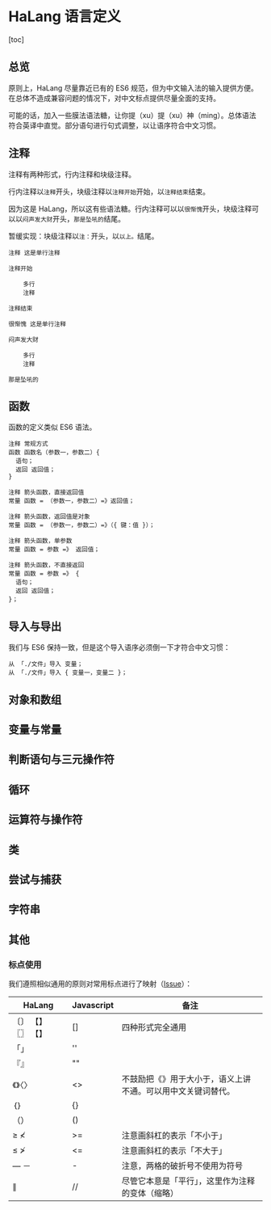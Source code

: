# HaLang 语言定义

[toc]

## 总览

原则上，HaLang 尽量靠近已有的 ES6 规范，但为中文输入法的输入提供方便。在总体不造成兼容问题的情况下，对中文标点提供尽量全面的支持。

可能的话，加入一些膜法语法糖，让你提（xu）提（xu）神（ming）。总体语法符合英译中直觉。部分语句进行句式调整，以让语序符合中文习惯。

## 注释

注释有两种形式，行内注释和块级注释。

行内注释以`注释`开头，块级注释以`注释开始`开始，以`注释结束`结束。

因为这是 HaLang，所以这有些语法糖。行内注释可以以`很惭愧`开头，块级注释可以以`闷声发大财`开头，`那是坠吼的`结尾。

暂缓实现：块级注释以`注：`开头，以`以上。`结尾。

```halang
注释 这是单行注释

注释开始

    多行
    注释

注释结束

很惭愧 这是单行注释

闷声发大财

    多行
    注释

那是坠吼的
```

## 函数

函数的定义类似 ES6 语法。

```halang
注释 常规方式
函数 函数名（参数一，参数二）{
  语句；
  返回 返回值；
}

注释 箭头函数，直接返回值
常量 函数 = （参数一，参数二）=》返回值；

注释 箭头函数，返回值是对象
常量 函数 = （参数一，参数二）=》（{ 键：值 }）；

注释 箭头函数，单参数
常量 函数 = 参数 =》 返回值；

注释 箭头函数，不直接返回
常量 函数 = 参数 =》 {
  语句；
  返回 返回值；
}；
```

## 导入与导出

我们与 ES6 保持一致，但是这个导入语序必须倒一下才符合中文习惯：

```halang
从 「./文件」导入 变量；
从 「./文件」导入 { 变量一，变量二 }；
```

## 对象和数组

## 变量与常量

## 判断语句与三元操作符

## 循环

## 运算符与操作符

## 类

## 尝试与捕获

## 字符串

## 其他

### 标点使用

我们遵照相似通用的原则对常用标点进行了映射（[Issue](https://github.com/laosb/halang/issues/1)）：

HaLang | Javascript | 备注
-------|------------|------
〔〕 【】 〖〗 【】 | [] | 四种形式完全通用
「」 | '' |
『』 | "" |
《》〈〉 | <> | 不鼓励把《》用于大小于，语义上讲不通。可以用中文关键词替代。
｛｝| {} |
（） | () |
≥ ≮ | >= | 注意画斜杠的表示「不小于」
≤ ≯ | <= | 注意画斜杠的表示「不大于」
— － | - | 注意，两格的破折号不使用为符号
∥ | // | 尽管它本意是「平行」，这里作为注释的变体（缩略）
